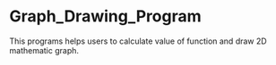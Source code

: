 # Graph_Drawing_Program
This programs helps users to calculate value of function and draw  2D mathematic graph.
